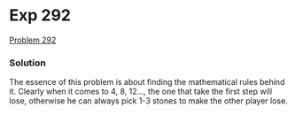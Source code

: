 # Exp 292
[Problem 292](https://leetcode.com/problems/nim-game/description/)

### Solution
The essence of this problem is about finding the mathematical rules behind it. Clearly when it comes to 4, 8, 12..., the one that take the first step will lose, otherwise he can always pick 1-3 stones to make the other player lose.
